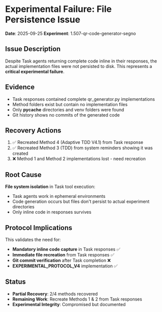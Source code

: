 # Experimental Failure: File Persistence Issue

**Date**: 2025-09-25
**Experiment**: 1.507-qr-code-generator-segno

## Issue Description
Despite Task agents returning complete code inline in their responses, the actual implementation files were not persisted to disk. This represents a **critical experimental failure**.

## Evidence
- Task responses contained complete qr_generator.py implementations
- Method folders exist but contain no implementation files
- Only __pycache__ directories and venv folders were found
- Git history shows no commits of the generated code

## Recovery Actions
1. ✅ Recreated Method 4 (Adaptive TDD V4.1) from Task response
2. ✅ Recreated Method 3 (TDD) from system reminders showing it was created
3. ❌ Method 1 and Method 2 implementations lost - need recreation

## Root Cause
**File system isolation** in Task tool execution:
- Task agents work in ephemeral environments
- Code generation occurs but files don't persist to actual experiment directories
- Only inline code in responses survives

## Protocol Implications
This validates the need for:
- **Mandatory inline code capture** in Task responses ✅
- **Immediate file recreation** from Task responses ✅
- **Git commit verification** after Task completion ❌
- **EXPERIMENTAL_PROTOCOL_V4** implementation ✅

## Status
- **Partial Recovery**: 2/4 methods recovered
- **Remaining Work**: Recreate Methods 1 & 2 from Task responses
- **Experimental Integrity**: Compromised but documented